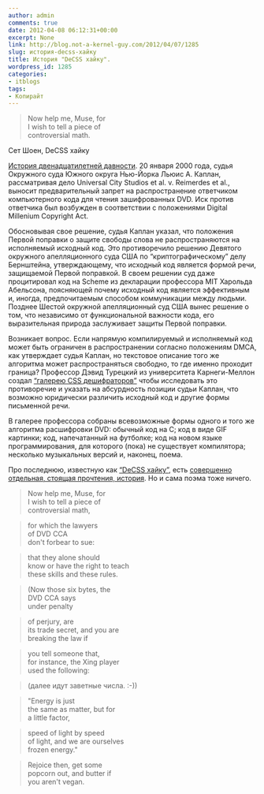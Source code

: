 ```yaml
---
author: admin
comments: true
date: 2012-04-08 06:12:31+00:00
excerpt: None
link: http://blog.not-a-kernel-guy.com/2012/04/07/1285
slug: история-decss-хайку
title: История "DeCSS хайку".
wordpress_id: 1285
categories:
- itblogs
tags:
- Копирайт
---
```


> Now help me, Muse, for  
> I wish to tell a piece of  
> controversial math.

Сет Шоен, DeCSS хайку

[История двенадцатилетней давности](http://www.cs.cmu.edu/~dst/DeCSS/Gallery/). 20 января 2000 года, судья Окружного суда Южного округа Нью-Йорка Льюис А. Каплан, рассматривая дело Universal City Studios et al. v. Reimerdes et al., выносит предварительный запрет на распространение ответчиком компьютерного кода для чтения зашифрованных DVD. Иск против ответчика был возбужден в соответствии с положениями Digital Millenium Copyright Act.

Обосновывая свое решение, судья Каплан указал, что положения Первой поправки о защите свободы слова не распространяются на исполняемый исходный код. Это противоречило решению Девятого окружного апелляционного суда США по “криптографическому” делу Бернштейна, утверждающему, что исходный код является формой речи, защищаемой Первой поправкой. В своем решении суд даже процитировал код на Scheme из декларации профессора MIT Харольда Абельсона, поясняющей почему исходный код является эффективным и, иногда, предпочитаемым способом коммуникации между людьми. Позднее Шестой окружной апелляционный суд США вынес решение о том, что независимо от функциональной важности кода, его выразительная природа заслуживает защиты Первой поправки.

Возникает вопрос. Если напрямую компилируемый и исполняемый код может быть ограничен в распространении согласно положениям DMCA, как утверждает судья Каплан, но текстовое описание того же алгоритма может распространяться свободно, то где именно проходит граница? Профессор Дэвид Турецкий из университета Карнеги-Меллон создал [“галерею CSS дешифраторов”](http://www.cs.cmu.edu/~dst/DeCSS/Gallery/) чтобы исследовать это противоречие и указать на абсурдность позиции судьи Каплан, что возможно юридически различить исходный код и другие формы письменной речи.

В галерее профессора собраны всевозможные формы одного и того же алгоритма расшифровки DVD: обычный код на C; код в виде GIF картинки; код, напечатанный на футболке; код на новом языке программирования, для которого (пока) не существует компилятора; несколько музыкальных версий и, наконец, поема.

Про последнюю, известную как [“DeCSS хайку”](http://www.cs.cmu.edu/~dst/DeCSS/Gallery/decss-haiku.txt), есть [совершенно отдельная, стоящая прочтения, история](http://www.loyalty.org/~schoen/haiku.html). Но и сама поэма тоже ничего. 

> Now help me, Muse, for  
> I wish to tell a piece of  
> controversial math,

> for which the lawyers  
> of DVD CCA  
> don't forbear to sue:

> that they alone should  
> know or have the right to teach  
> these skills and these rules.

> (Now those six bytes, the  
> DVD CCA says  
> under penalty

> of perjury, are  
> its trade secret, and you are  
> breaking the law if

> you tell someone that,  
> for instance, the Xing player  
> used the following:

> (далее идут заветные числа. :-))

> "Energy is just  
> the same as matter, but for  
> a little factor,

> speed of light by speed  
> of light, and we are ourselves  
> frozen energy."

> Rejoice then, get some  
> popcorn out, and butter if  
> you aren't vegan.
